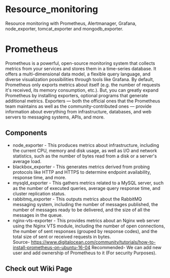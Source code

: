 # Resource_monitoring
Resource monitoring with Prometheus, Alertmanager, Grafana, node_exporter, tomcat_exporter and mongodb_exporter.
# Prometheus
Prometheus is a powerful, open-source monitoring system that collects metrics from your services and stores them in a time-series database. It offers a multi-dimensional data model, a flexible query language, and diverse visualization possibilities through tools like Grafana.
By default, Prometheus only exports metrics about itself (e.g. the number of requests it's received, its memory consumption, etc.). But, you can greatly expand Prometheus by installing exporters, optional programs that generate additional metrics.
Exporters — both the official ones that the Prometheus team maintains as well as the community-contributed ones — provide information about everything from infrastructure, databases, and web servers to messaging systems, APIs, and more.

## Components
- node_exporter - This produces metrics about infrastructure, including the current CPU, memory and disk usage, as well as I/O and network statistics, such as the number of bytes read from a disk or a server's average load.
- blackbox_exporter - This generates metrics derived from probing protocols like HTTP and HTTPS to determine endpoint availability, response time, and more.
- mysqld_exporter - This gathers metrics related to a MySQL server, such as the number of executed queries, average query response time, and cluster replication status.
- rabbitmq_exporter - This outputs metrics about the RabbitMQ messaging system, including the number of messages published, the number of messages ready to be delivered, and the size of all the messages in the queue.<br/>
- nginx-vts-exporter - This provides metrics about an Nginx web server using the Nginx VTS module, including the number of open connections, the number of sent responses (grouped by response codes), and the total size of sent or received requests in bytes.<br/>
Source- https://www.digitalocean.com/community/tutorials/how-to-install-prometheus-on-ubuntu-16-04 
Recommended- We can add new user and add ownership of Prometheus to it (For security Purposes).

## Check out Wiki Page
